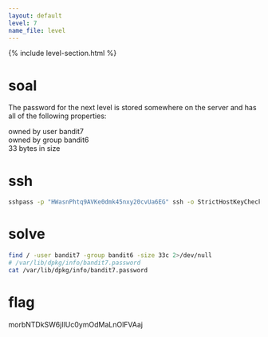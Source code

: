 ```yaml
---
layout: default
level: 7
name_file: level
---
```


{% include level-section.html %}

# soal
The password for the next level is stored somewhere on the server and has all of the following properties:

owned by user bandit7 \
owned by group bandit6 \
33 bytes in size

# ssh
```bash
sshpass -p "HWasnPhtq9AVKe0dmk45nxy20cvUa6EG" ssh -o StrictHostKeyChecking=no bandit6@bandit.labs.overthewire.org -p 2220
```

# solve
```bash
find / -user bandit7 -group bandit6 -size 33c 2>/dev/null
# /var/lib/dpkg/info/bandit7.password
cat /var/lib/dpkg/info/bandit7.password
```

# flag
morbNTDkSW6jIlUc0ymOdMaLnOlFVAaj
